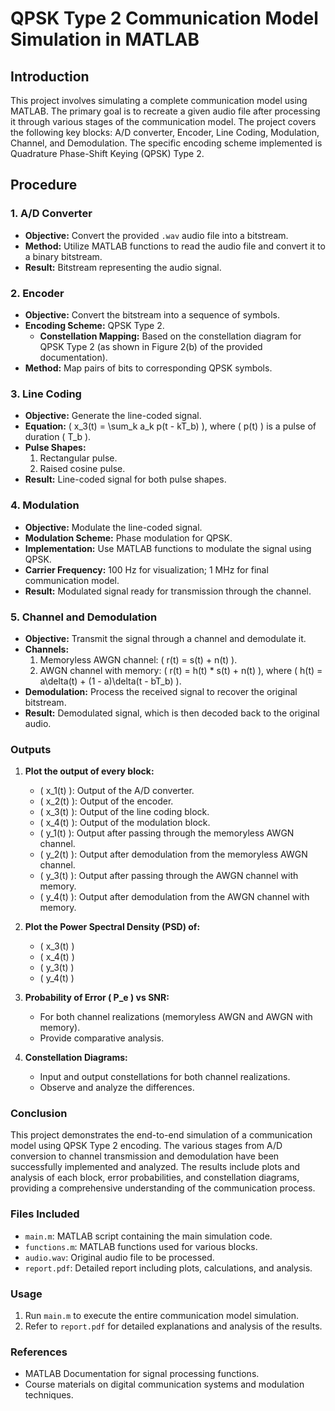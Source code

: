 # QPSK Type 2 Communication Model Simulation in MATLAB

## Introduction

This project involves simulating a complete communication model using MATLAB. The primary goal is to recreate a given audio file after processing it through various stages of the communication model. The project covers the following key blocks: A/D converter, Encoder, Line Coding, Modulation, Channel, and Demodulation. The specific encoding scheme implemented is Quadrature Phase-Shift Keying (QPSK) Type 2.

## Procedure

### 1. A/D Converter
- **Objective:** Convert the provided `.wav` audio file into a bitstream.
- **Method:** Utilize MATLAB functions to read the audio file and convert it to a binary bitstream.
- **Result:** Bitstream representing the audio signal.

### 2. Encoder
- **Objective:** Convert the bitstream into a sequence of symbols.
- **Encoding Scheme:** QPSK Type 2.
  - **Constellation Mapping:** Based on the constellation diagram for QPSK Type 2 (as shown in Figure 2(b) of the provided documentation).
- **Method:** Map pairs of bits to corresponding QPSK symbols.

### 3. Line Coding
- **Objective:** Generate the line-coded signal.
- **Equation:** \( x_3(t) = \sum_k a_k p(t - kT_b) \), where \( p(t) \) is a pulse of duration \( T_b \).
- **Pulse Shapes:**
  1. Rectangular pulse.
  2. Raised cosine pulse.
- **Result:** Line-coded signal for both pulse shapes.

### 4. Modulation
- **Objective:** Modulate the line-coded signal.
- **Modulation Scheme:** Phase modulation for QPSK.
- **Implementation:** Use MATLAB functions to modulate the signal using QPSK.
- **Carrier Frequency:** 100 Hz for visualization; 1 MHz for final communication model.
- **Result:** Modulated signal ready for transmission through the channel.

### 5. Channel and Demodulation
- **Objective:** Transmit the signal through a channel and demodulate it.
- **Channels:**
  1. Memoryless AWGN channel: \( r(t) = s(t) + n(t) \).
  2. AWGN channel with memory: \( r(t) = h(t) * s(t) + n(t) \), where \( h(t) = a\delta(t) + (1 - a)\delta(t - bT_b) \).
- **Demodulation:** Process the received signal to recover the original bitstream.
- **Result:** Demodulated signal, which is then decoded back to the original audio.

### Outputs

1. **Plot the output of every block:**
   - \( x_1(t) \): Output of the A/D converter.
   - \( x_2(t) \): Output of the encoder.
   - \( x_3(t) \): Output of the line coding block.
   - \( x_4(t) \): Output of the modulation block.
   - \( y_1(t) \): Output after passing through the memoryless AWGN channel.
   - \( y_2(t) \): Output after demodulation from the memoryless AWGN channel.
   - \( y_3(t) \): Output after passing through the AWGN channel with memory.
   - \( y_4(t) \): Output after demodulation from the AWGN channel with memory.

2. **Plot the Power Spectral Density (PSD) of:**
   - \( x_3(t) \)
   - \( x_4(t) \)
   - \( y_3(t) \)
   - \( y_4(t) \)

3. **Probability of Error \( P_e \) vs SNR:**
   - For both channel realizations (memoryless AWGN and AWGN with memory).
   - Provide comparative analysis.

4. **Constellation Diagrams:**
   - Input and output constellations for both channel realizations.
   - Observe and analyze the differences.

### Conclusion

This project demonstrates the end-to-end simulation of a communication model using QPSK Type 2 encoding. The various stages from A/D conversion to channel transmission and demodulation have been successfully implemented and analyzed. The results include plots and analysis of each block, error probabilities, and constellation diagrams, providing a comprehensive understanding of the communication process.

### Files Included

- `main.m`: MATLAB script containing the main simulation code.
- `functions.m`: MATLAB functions used for various blocks.
- `audio.wav`: Original audio file to be processed.
- `report.pdf`: Detailed report including plots, calculations, and analysis.

### Usage

1. Run `main.m` to execute the entire communication model simulation.
2. Refer to `report.pdf` for detailed explanations and analysis of the results.

### References

- MATLAB Documentation for signal processing functions.
- Course materials on digital communication systems and modulation techniques.
